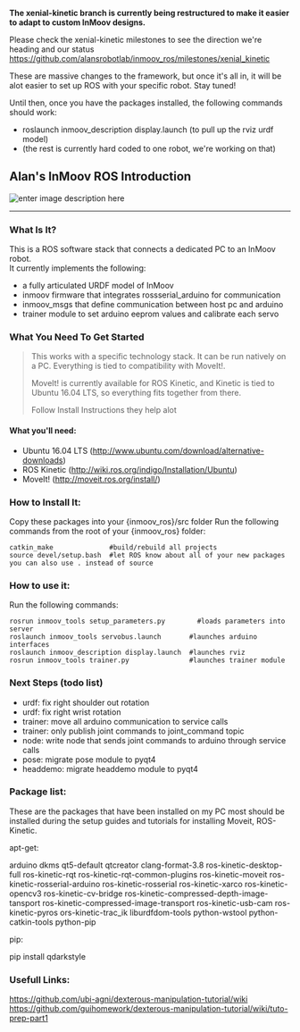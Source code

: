 **The xenial-kinetic branch is currently being restructured to make it easier to adapt to custom InMoov designs.**  

Please check the xenial-kinetic milestones to see the direction we're heading and our status
https://github.com/alansrobotlab/inmoov_ros/milestones/xenial_kinetic

These are massive changes to the framework, but once it's all in, it will be alot easier to set up ROS with your specific robot.  Stay tuned!

Until then, once you have the packages installed, the following commands should work:
 - roslaunch inmoov_description display.launch (to pull up the rviz urdf model)
 - (the rest is currently hard coded to one robot, we're working on that)

## Alan's InMoov ROS Introduction
![enter image description here](http://i.imgur.com/bweApZH.png)


---------

### What Is It?
This is a ROS software stack that connects a dedicated PC to an InMoov robot.  
It currently implements the following:

 - a fully articulated URDF model of InMoov
 - inmoov firmware that integrates rossserial_arduino for communication
 - inmoov_msgs that define communication between host pc and arduino
 - trainer module to set arduino eeprom values and calibrate each servo

### What You Need To Get Started
> This works with a specific technology stack.  It can be run natively on a PC.  Everything is tied to compatibility with MoveIt!.  
>  
> MoveIt! is currently available for ROS Kinetic, and Kinetic is tied to Ubuntu 16.04 LTS, so everything fits together from there.  
>   
> Follow Install Instructions they help alot

#### What you'll need:

 - Ubuntu 16.04 LTS (http://www.ubuntu.com/download/alternative-downloads) 
 - ROS Kinetic (http://wiki.ros.org/indigo/Installation/Ubuntu)
 - MoveIt! (http://moveit.ros.org/install/)

### How to Install It:
Copy these packages into your {inmoov_ros}/src folder
Run the following commands from the root of your {inmoov_ros} folder:
  
    catkin_make              #build/rebuild all projects
    source devel/setup.bash  #let ROS know about all of your new packages you can also use . instead of source

### How to use it:
Run the following commands:

    rosrun inmoov_tools setup_parameters.py        #loads parameters into server
    roslaunch inmoov_tools servobus.launch       #launches arduino interfaces
    roslaunch inmoov_description display.launch  #launches rviz
    rosrun inmoov_tools trainer.py               #launches trainer module


### Next Steps (todo list)
 - urdf:  fix right shoulder out rotation
 - urdf:  fix right wrist rotation
 - trainer:  move all arduino communication to service calls
 - trainer:  only publish joint commands to joint_command topic
 - node:  write node that sends joint commands to arduino through service calls
 - pose:  migrate pose module to pyqt4
 - headdemo:  migrate headdemo module to pyqt4
### Package list:
These are the packages that have been installed on my PC most should 
be installed during the setup guides and tutorials for installing Moveit, ROS-Kinetic.

apt-get:

 arduino 
 dkms
 qt5-default 
 qtcreator
 clang-format-3.8 
 ros-kinetic-desktop-full
 ros-kinetic-rqt
 ros-kinetic-rqt-common-plugins
 ros-kinetic-moveit
 ros-kinetic-rosserial-arduino
 ros-kinetic-rosserial
 ros-kinetic-xarco
 ros-kinetic-opencv3
 ros-kinetic-cv-bridge
 ros-kinetic-compressed-depth-image-tansport
 ros-kinetic-compressed-image-transport
 ros-kinetic-usb-cam 
 ros-kinetic-pyros
 ors-kinetic-trac_ik
 liburdfdom-tools
 python-wstool
 python-catkin-tools
 python-pip
 
pip:

 pip install qdarkstyle
 
 ### Usefull Links:
 https://github.com/ubi-agni/dexterous-manipulation-tutorial/wiki
 https://github.com/guihomework/dexterous-manipulation-tutorial/wiki/tuto-prep-part1
